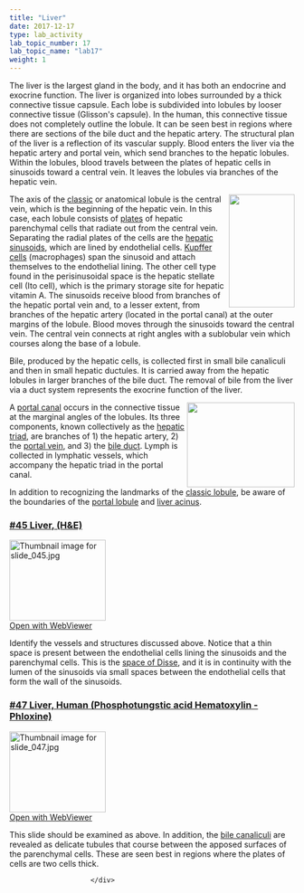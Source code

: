 ```yaml
---
title: "Liver"
date: 2017-12-17
type: lab_activity
lab_topic_number: 17
lab_topic_name: "lab17"
weight: 1
---
```

<div class="entrybody">
						<p>The liver is the largest gland in the body, and it has both an endocrine and exocrine function. The liver is organized into lobes surrounded by a thick connective tissue capsule. Each lobe is subdivided into lobules by looser connective tissue (Glisson's capsule). In the human, this connective tissue does not completely outline the lobule. It can be seen best in regions where there are sections of the bile duct and the hepatic artery. The structural plan of the liver is a reflection of its vascular supply. Blood enters the liver via the hepatic artery and portal vein, which send branches to the hepatic lobules. Within the lobules, blood travels between the plates of hepatic cells in sinusoids toward a central vein. It leaves the lobules via branches of the hepatic vein.</p>

<p><img src="http://histologylab.ccnmtl.columbia.edu/assets/images/Liver.jpg" style="width:116px; height:200px; float:right;">The axis of the <u>classic</u> or anatomical lobule is the central vein, which is the beginning of the hepatic vein. In this case, each lobule consists of <u>plates</u> of hepatic parenchymal cells that radiate out from the central vein. Separating the radial plates of the cells are the <u>hepatic sinusoids</u>, which are lined by endothelial cells. <u>Kupffer cells</u> (macrophages) span the sinusoid and attach themselves to the endothelial lining. The other cell type found in the perisinusoidal space is the hepatic stellate cell (Ito cell), which is the primary storage site for hepatic vitamin A. The sinusoids receive blood from branches of the hepatic portal vein and, to a lesser extent, from branches of the hepatic artery (located in the portal canal) at the outer margins of the lobule. Blood moves through the sinusoids toward the central vein. The central vein connects at right angles with a sublobular vein which courses along the base of a lobule.</p>

<p>Bile, produced by the hepatic cells, is collected first in small bile canaliculi and then in small hepatic ductules. It is carried away from the hepatic lobules in larger branches of the bile duct. The removal of bile from the liver via a duct system represents the exocrine function of the liver.  </p>

<p><img src="http://histologylab.ccnmtl.columbia.edu/assets/images/Liver%20-%20portal%20triad.jpg" style="width:190px; height:150px; float:right;">A <u>portal canal</u> occurs in the connective tissue at the marginal angles of the lobules.  Its three components, known collectively as the <u>hepatic triad</u>, are branches of 1) the hepatic artery, 2) the <u>portal vein</u>, and 3) the <u>bile duct</u>. Lymph is collected in lymphatic vessels, which accompany the hepatic triad in the portal canal.</p>

<p>In addition to recognizing the landmarks of the <u>classic lobule</u>, be aware of the boundaries of the <u>portal lobule</u> and <u>liver acinus</u>.</p>

<h3><u>#45 Liver, (H&amp;E)</u></h3>

<div class="thumbnail"> <a href="http://virtualslides.cumc.columbia.edu/45.svs/view.apml?" target="_blank"><img alt="Thumbnail image for slide_045.jpg" src="http://histologylab.ccnmtl.columbia.edu/assets/images/slide_045-thumb-170x143-1488.jpg" width="170" height="143" class="mt-image-left"></a><br><a href="http://virtualslides.cumc.columbia.edu/45.svs/view.apml?" target="_blank">Open with WebViewer</a> </div>

<p>Identify the vessels and structures discussed above.  Notice that a thin space is present between the endothelial cells lining the sinusoids and the parenchymal cells.  This is the <u>space of Disse</u>, and it is in continuity with the lumen of the sinusoids via small spaces between the endothelial cells that form the wall of the sinusoids.</p>

<h3><u>#47 Liver, Human (Phosphotungstic acid Hematoxylin - Phloxine)</u></h3>

<div class="thumbnail"> <a href="http://virtualslides.cumc.columbia.edu/47.svs/view.apml?" target="_blank"><img alt="Thumbnail image for slide_047.jpg" src="http://histologylab.ccnmtl.columbia.edu/assets/images/slide_047-thumb-170x143-1494.jpg" width="170" height="143" class="mt-image-left"></a><br><a href="http://virtualslides.cumc.columbia.edu/47.svs/view.apml?" target="_blank">Open with WebViewer</a> </div>

<p>This slide should be examined as above.  In addition, the <u>bile canaliculi</u> are revealed as delicate tubules that course between the apposed surfaces of the parenchymal cells.  These are seen best in regions where the plates of cells are two cells thick. </p>
						
						
						</div>
